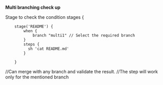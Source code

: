 **Multi branching check up**

Stage to check the condition
 stages {
        
        stage('README') {
            when {
                branch "multi1" // Select the required branch
            }
            steps {
              sh 'cat README.md'
            }
        
        }
//Can merge with any branch and validate the result.
//The step will work only for the mentioned branch
